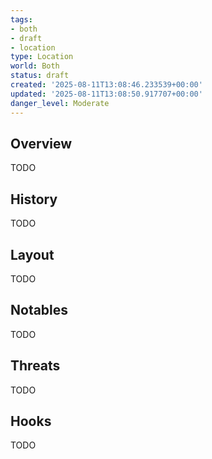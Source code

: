 ```yaml
---
tags:
- both
- draft
- location
type: Location
world: Both
status: draft
created: '2025-08-11T13:08:46.233539+00:00'
updated: '2025-08-11T13:08:50.917707+00:00'
danger_level: Moderate
---
```



## Overview

TODO
## History

TODO
## Layout

TODO
## Notables

TODO
## Threats

TODO
## Hooks

TODO
